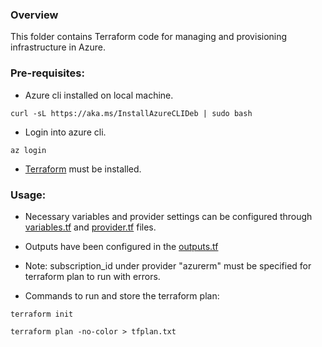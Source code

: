 ### Overview
This folder contains Terraform code for managing and provisioning infrastructure in Azure. 

### Pre-requisites:
- Azure cli installed on local machine.
```
curl -sL https://aka.ms/InstallAzureCLIDeb | sudo bash
```
- Login into azure cli. 
```
az login
```
- [Terraform](https://developer.hashicorp.com/terraform/install) must be installed.

### Usage:
- Necessary variables and provider settings can be configured through [variables.tf](variables.tf) and [provider.tf](provider.tf) files.
- Outputs have been configured in the [outputs.tf](outputs.tf)
- Note: subscription_id under provider "azurerm" must be specified for terraform plan to run with errors.

- Commands to run and store the terraform plan:
```
terraform init

terraform plan -no-color > tfplan.txt

```
